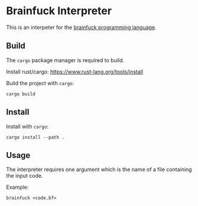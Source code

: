 # Brainfuck Interpreter

This is an interpeter for the [brainfuck programming language](https://en.wikipedia.org/wiki/Brainfuck).

## Build

The `cargo` package manager is required to build.

Install rust/cargo: https://www.rust-lang.org/tools/install

Build the project with `cargo`:

```
cargo build
```

## Install

Install with `cargo`:

```
cargo install --path .
```

## Usage

The interpreter requires one argument which is the name of a file containing the input code.

Example:

```
brainfuck <code.bf>
```
